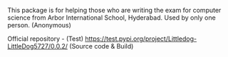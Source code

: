 This package is for helping those who are writing the exam for computer science from Arbor International School, Hyderabad. Used by only one person. (Anonymous)

Official repository - (Test) https://test.pypi.org/project/Littledog-LittleDog5727/0.0.2/ (Source code & Build)
